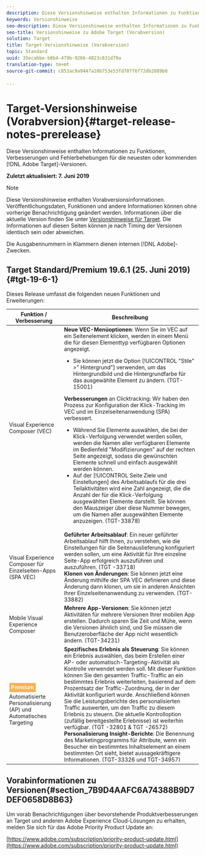 ```yaml
---
description: Diese Versionshinweise enthalten Informationen zu Funktionen, Verbesserungen, Fehlerbehebungen und bekannten Problemen für die neuesten oder kommenden Target-Versionen.
keywords: Versionshinweise
seo-description: Diese Versionshinweise enthalten Informationen zu Funktionen, Verbesserungen, Fehlerbehebungen und bekannten Problemen für die neuesten oder kommenden Adobe Target-Versionen
seo-title: Versionshinweise zu Adobe Target (Vorabversion)
solution: Target
title: Target-Versionshinweise (Vorabversion)
topic: Standard
uuid: 35ecabbe-b8b4-479b-9266-4823c831d79a
translation-type: tm+mt
source-git-commit: c853ac9a9447a10b753e53fd707f6f72db2889b0

---
```



# Target-Versionshinweise (Vorabversion){#target-release-notes-prerelease}

Diese Versionshinweise enthalten Informationen zu Funktionen, Verbesserungen und Fehlerbehebungen für die neuesten oder kommenden [!DNL Adobe Target]-Versionen.

**Zuletzt aktualisiert: 7. Juni 2019**

>[!NOTE]
>
>Diese Versionshinweise enthalten Vorabversionsinformationen. Veröffentlichungsdaten, Funktionen und andere Informationen können ohne vorherige Benachrichtigung geändert werden. Informationen über die aktuelle Version finden Sie unter [Versionshinweise für Target](release-notes.md). Die Informationen auf diesen Seiten können je nach Timing der Versionen identisch sein oder abweichen.
>
>Die Ausgabennummern in Klammern dienen internen [!DNL Adobe]-Zwecken.

## Target Standard/Premium 19.6.1 (25. Juni 2019) {#tgt-19-6-1}

Dieses Release umfasst die folgenden neuen Funktionen und Erweiterungen:

| Funktion / Verbesserung | Beschreibung |
| --- | --- |
| Visual Experience Composer (VEC) | **Neue VEC-Menüoptionen**: Wenn Sie im VEC auf ein Seitenelement klicken, werden in einem Menü die für diesen Elementtyp verfügbaren Optionen angezeigt.<ul><li>Sie können jetzt die Option [!UICONTROL &quot;Stile&quot; &gt;&quot; Hintergrund&quot;] verwenden, um das Hintergrundbild und die Hintergrundfarbe für das ausgewählte Element zu ändern. (TGT-15001)</li></ul>**Verbesserungen** an Clicktracking: Wir haben den Prozess zur Konfiguration der Klick-Tracking im VEC und im Einzelseitenanwendung (SPA) verbessert.<ul><li>Während Sie Elemente auswählen, die bei der Klick-Verfolgung verwendet werden sollen, werden die Namen aller verfügbaren Elemente im Bedienfeld &quot;Modifizierungen&quot; auf der rechten Seite angezeigt, sodass die gewünschten Elemente schnell und einfach ausgewählt werden können.</li><li>Auf der [!UICONTROL Seite Ziele und Einstellungen] des Arbeitsablaufs für die drei Teilaktivitäten wird eine Zahl angezeigt, die die Anzahl der für die Klick-Verfolgung ausgewählten Elemente darstellt. Sie können den Mauszeiger über diese Nummer bewegen, um die Namen aller ausgewählten Elemente anzuzeigen. (TGT-33878)</li></ul> |
| Visual Experience Composer für Einzelseiten-Apps (SPA VEC) | **Geführter Arbeitsablauf**: Ein neuer geführter Arbeitsablauf hilft Ihnen, zu verstehen, wie die Einstellungen für die Seitenauslieferung konfiguriert werden sollen, um eine Aktivität für Ihre einzelne Seite-App erfolgreich auszuführen und auszuführen. (TGT -33718)<br>**Klonen von Änderungen**: Sie können jetzt eine Änderung mithilfe der SPA VEC definieren und diese Änderung dann klonen, um sie in anderen Ansichten Ihrer Einzelseitenanwendung zu verwenden. (TGT-33882) |
| Mobile Visual Experience Composer | **Mehrere App-Versionen**: Sie können jetzt Aktivitäten für mehrere Versionen Ihrer mobilen App erstellen. Dadurch sparen Sie Zeit und Mühe, wenn die Versionen ähnlich sind, und Sie müssen die Benutzeroberfläche der App nicht wesentlich ändern. (TGT-34231) |
| ![Premium-Badge](/help/assets/premium.png) Automatisierte Personalisierung (AP) und Automatisches Targeting | **Spezifisches Erlebnis als Steuerung**: Sie können ein Erlebnis auswählen, das beim Erstellen einer AP- oder automatisch-Targeting-Aktivität als Kontrolle verwendet werden soll. Mit dieser Funktion können Sie den gesamten Traffic-Traffic an ein bestimmtes Erlebnis weiterleiten, basierend auf dem Prozentsatz der Traffic-Zuordnung, der in der Aktivität konfiguriert wurde. Anschließend können Sie die Leistungsberichte des personalisierten Traffic auswerten, um den Traffic zu diesem Erlebnis zu steuern. Die aktuelle Kontrolloption (zufällig bereitgestellte Erlebnisse) ist weiterhin verfügbar. (TGT -32801 &amp; TGT -26572)<br>**Personalisierung Insight-Berichte**: Die Benennung des Marketingprogramms für Attribute, wenn ein Besucher ein bestimmtes Inhaltselement an einem bestimmten Ort sieht, bietet aussagekräftigere Informationen. (TGT-33326 und TGT-34957) |

## Vorabinformationen zu Versionen{#section_7B9D4AAFC6A74388B9D7DEF0658D8B63}

Um vorab Benachrichtigungen über bevorstehende Produktverbesserungen an Target und anderen Adobe Experience Cloud-Lösungen zu erhalten, melden Sie sich für das Adobe Priority Product Update an:

[https://www.adobe.com/subscription/priority-product-update.html](https://www.adobe.com/subscription/priority-product-update.html)
